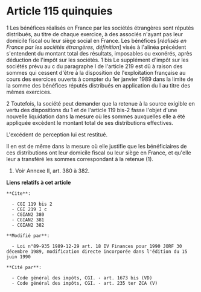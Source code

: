 # Article 115 quinquies

1  Les bénéfices réalisés en France par les sociétés étrangères sont réputés distribués, au titre de chaque exercice, à des
associés n'ayant pas leur domicile fiscal ou leur siège social en France.     Les bénéfices [*réalisés en France par les
sociétés étrangères, définition*] visés à l'alinéa précédent s'entendent du montant total des résultats, imposables ou
exonérés, après déduction de l'impôt sur les sociétés.    1 bis Le supplément d'impôt sur les sociétés prévu au c du
paragraphe I de l'article 219 est dû à raison des sommes qui cessent d'être à la disposition de l'exploitation française au
cours des exercices ouverts à compter du 1er janvier 1989 dans la limite de la somme des bénéfices réputés distribués en
application du I au titre des mêmes exercices.

2  Toutefois, la société peut demander que la retenue à la source exigible en vertu des dispositions du 1 et de l'article 119
bis-2 fasse l'objet d'une nouvelle liquidation dans la mesure où les sommes auxquelles elle a été appliquée excèdent le
montant total de ses distributions effectives.

L'excédent de perception lui est restitué.

Il en est de même dans la mesure où elle justifie que les bénéficiaires de ces distributions ont leur domicile fiscal ou leur
siège en France, et qu'elle leur a transféré les sommes correspondant à la retenue (1).

1)  Voir Annexe II, art. 380 à 382.

**Liens relatifs à cet article**

	**Cite**:

	  - CGI 119 bis 2
	  - CGI 219 I c
	  - CGIAN2 380
	  - CGIAN2 381
	  - CGIAN2 382

	**Modifié par**:

	  - Loi n°89-935 1989-12-29 art. 18 IV Finances pour 1990 JORF 30 décembre 1989, modification directe incorporée dans l'édition du 15 juin 1990

	**Cité par**:

	  - Code général des impôts, CGI. - art. 1673 bis (VD)
	  - Code général des impôts, CGI. - art. 235 ter ZCA (V)
